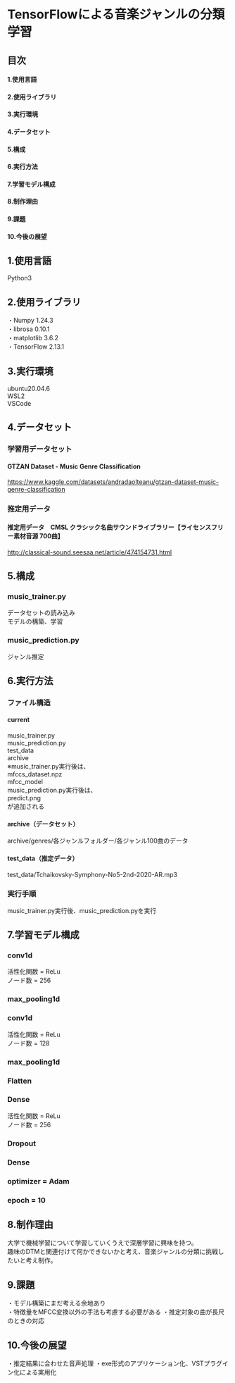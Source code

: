 # TensorFlowによる音楽ジャンルの分類学習
## 目次
#### 1.使用言語
#### 2.使用ライブラリ
#### 3.実行環境
#### 4.データセット
#### 5.構成
#### 6.実行方法
#### 7.学習モデル構成
#### 8.制作理由
#### 9.課題
#### 10.今後の展望
## 1.使用言語
Python3
## 2.使用ライブラリ
・Numpy 1.24.3<br>
・librosa 0.10.1<br>
・matplotlib 3.6.2<br>
・TensorFlow 2.13.1
## 3.実行環境
ubuntu20.04.6<br>
WSL2<br>
VSCode
## 4.データセット
### 学習用データセット
#### GTZAN Dataset - Music Genre Classification
https://www.kaggle.com/datasets/andradaolteanu/gtzan-dataset-music-genre-classification
### 推定用データ
#### 推定用データ　CMSL クラシック名曲サウンドライブラリー【ライセンスフリー素材音源 700曲】
http://classical-sound.seesaa.net/article/474154731.html
## 5.構成
### music_trainer.py
データセットの読み込み<br>
モデルの構築、学習
### music_prediction.py
ジャンル推定
## 6.実行方法
### ファイル構造
#### current
music_trainer.py<br>
music_prediction.py<br>
test_data<br>
archive<br>
※music_trainer.py実行後は、<br>
mfccs_dataset.npz<br>
mfcc_model<br>
music_prediction.py実行後は、<br>
predict.png<br>
が追加される
#### archive（データセット）
archive/genres/各ジャンルフォルダー/各ジャンル100曲のデータ
#### test_data（推定データ）
test_data/Tchaikovsky-Symphony-No5-2nd-2020-AR.mp3
### 実行手順
music_trainer.py実行後、music_prediction.pyを実行
## 7.学習モデル構成
### conv1d
活性化関数 = ReLu<br>
ノード数 = 256
### max_pooling1d
### conv1d
活性化関数 = ReLu<br>
ノード数 = 128<br>
### max_pooling1d
### Flatten
### Dense
活性化関数 = ReLu<br>
ノード数 = 256<br>
### Dropout
### Dense
### optimizer = Adam
### epoch = 10
## 8.制作理由
大学で機械学習について学習していくうえで深層学習に興味を持つ。<br>
趣味のDTMと関連付けて何かできないかと考え、音楽ジャンルの分類に挑戦したいと考え制作。

## 9.課題
・モデル構築にまだ考える余地あり<br>
・特徴量をMFCC変換以外の手法も考慮する必要がある
・推定対象の曲が長尺のときの対応
## 10.今後の展望
・推定結果に合わせた音声処理
・exe形式のアプリケーション化、VSTプラグイン化による実用化
